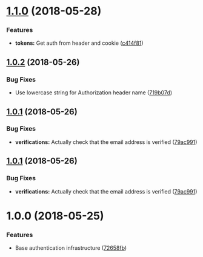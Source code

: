 <a name="1.1.0"></a>
# [1.1.0](https://github.com/weegigs/firebase-express-authenticator/compare/v1.0.2...v1.1.0) (2018-05-28)


### Features

* **tokens:** Get auth from header and cookie ([c414f81](https://github.com/weegigs/firebase-express-authenticator/commit/c414f81))

<a name="1.0.2"></a>
## [1.0.2](https://github.com/weegigs/firebase-express-authenticator/compare/v1.0.1...v1.0.2) (2018-05-26)


### Bug Fixes

* Use lowercase string for Authorization header name ([719b07d](https://github.com/weegigs/firebase-express-authenticator/commit/719b07d))

<a name="1.0.1"></a>
## [1.0.1](https://github.com/weegigs/firebase-express-authenticator/compare/v1.0.0...v1.0.1) (2018-05-26)


### Bug Fixes

* **verifications:** Actually check that the email address is verified ([79ac991](https://github.com/weegigs/firebase-express-authenticator/commit/79ac991))

<a name="1.0.1"></a>
## [1.0.1](https://github.com/weegigs/firebase-express-authenticator/compare/v1.0.0...v1.0.1) (2018-05-26)


### Bug Fixes

* **verifications:** Actually check that the email address is verified ([79ac991](https://github.com/weegigs/firebase-express-authenticator/commit/79ac991))

<a name="1.0.0"></a>
# 1.0.0 (2018-05-25)


### Features

* Base authentication infrastructure ([72658fb](https://github.com/weegigs/firebase-express-authenticator/commit/72658fb))
